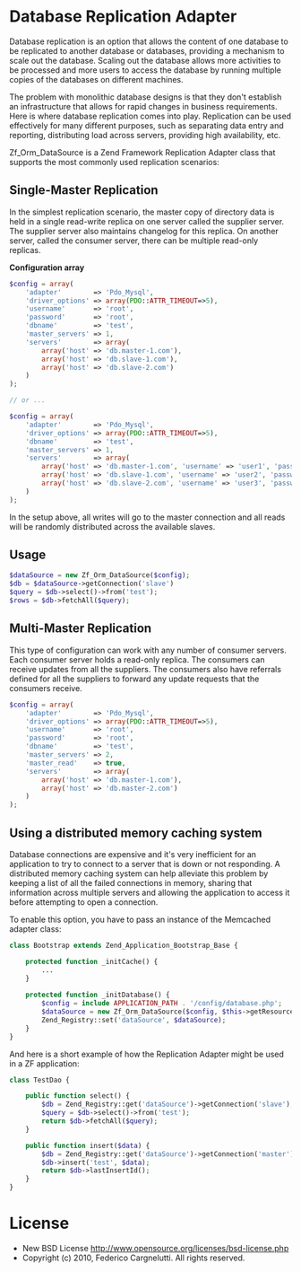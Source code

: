 # Database Replication Adapter

Database replication is an option that allows the content of one database to be replicated to another database or databases, providing a mechanism to scale out the database. Scaling out the database allows more activities to be processed and more users to access the database by running multiple copies of the databases on different machines.

The problem with monolithic database designs is that they don't establish an infrastructure that allows for rapid changes in business requirements. Here is where database replication comes into play. Replication can be used effectively for many different purposes, such as separating data entry and reporting, distributing load across servers, providing high availability, etc.

Zf_Orm_DataSource is a Zend Framework Replication Adapter class that supports the most commonly used replication scenarios:

## Single-Master Replication

In the simplest replication scenario, the master copy of directory data is held in a single read-write replica on one server called the supplier server. The supplier server also maintains changelog for this replica. On another server, called the consumer server, there can be multiple read-only replicas.

**Configuration array**

```php
$config = array(
    'adapter'        => 'Pdo_Mysql',
    'driver_options' => array(PDO::ATTR_TIMEOUT=>5),
    'username'       => 'root',
    'password'       => 'root',
    'dbname'         => 'test',
    'master_servers' => 1,
    'servers'        => array(
        array('host' => 'db.master-1.com'),
        array('host' => 'db.slave-1.com'),
        array('host' => 'db.slave-2.com')
    )
);

// or ...

$config = array(
    'adapter'        => 'Pdo_Mysql',
    'driver_options' => array(PDO::ATTR_TIMEOUT=>5),
    'dbname'         => 'test',
    'master_servers' => 1,
    'servers'        => array(
        array('host' => 'db.master-1.com', 'username' => 'user1', 'password'=>'pass1'),
        array('host' => 'db.slave-1.com', 'username' => 'user2', 'password' => 'pass2'),
        array('host' => 'db.slave-2.com', 'username' => 'user3', 'password' => 'pass3')
    )
);
```

In the setup above, all writes will go to the master connection and all reads will be randomly distributed across the available slaves.

## Usage

```php
$dataSource = new Zf_Orm_DataSource($config);
$db = $dataSource->getConnection('slave')
$query = $db->select()->from('test');
$rows = $db->fetchAll($query);
```

## Multi-Master Replication

This type of configuration can work with any number of consumer servers. Each consumer server holds a read-only replica. The consumers can receive updates from all the suppliers. The consumers also have referrals defined for all the suppliers to forward any update requests that the consumers receive.

```php
$config = array(
    'adapter'        => 'Pdo_Mysql',
    'driver_options' => array(PDO::ATTR_TIMEOUT=>5),
    'username'       => 'root',
    'password'       => 'root',
    'dbname'         => 'test',
    'master_servers' => 2,
    'master_read'    => true,
    'servers'        => array(
        array('host' => 'db.master-1.com'),
        array('host' => 'db.master-2.com')
    )
);
```

## Using a distributed memory caching system

Database connections are expensive and it's very inefficient for an application to try to connect to a server that is down or not responding. A distributed memory caching system can help alleviate this problem by keeping a list of all the failed connections in memory, sharing that information across multiple servers and allowing the application to access it before attempting to open a connection.

To enable this option, you have to pass an instance of the Memcached adapter class:

```php
class Bootstrap extends Zend_Application_Bootstrap_Base {

    protected function _initCache() {
    	...
    }
    
    protected function _initDatabase() {
    	$config = include APPLICATION_PATH . '/config/database.php';
        $dataSource = new Zf_Orm_DataSource($config, $this->getResource('cache'), 'cache_tag');
        Zend_Registry::set('dataSource', $dataSource);
    }
}
```

And here is a short example of how the Replication Adapter might be used in a ZF application:

```php
class TestDao {

    public function select() {
        $db = Zend_Registry::get('dataSource')->getConnection('slave');
        $query = $db->select()->from('test');
        return $db->fetchAll($query);
    }

    public function insert($data) {
        $db = Zend_Registry::get('dataSource')->getConnection('master');
        $db->insert('test', $data);
        return $db->lastInsertId();
    }
}
```

# License

- New BSD License http://www.opensource.org/licenses/bsd-license.php
- Copyright (c) 2010, Federico Cargnelutti. All rights reserved.
